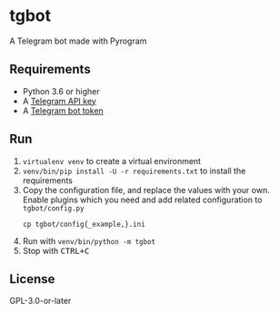 # tgbot

A Telegram bot made with Pyrogram

## Requirements

- Python 3.6 or higher
- A [Telegram API key](//docs.pyrogram.org/intro/setup#api-keys)
- A [Telegram bot token](//t.me/botfather)

## Run

1. `virtualenv venv` to create a virtual environment
2. `venv/bin/pip install -U -r requirements.txt` to install the requirements
3. Copy the configuration file, and replace the values with your own.
Enable plugins which you need and add related configuration to `tgbot/config.py`
   ```
   cp tgbot/config{_example,}.ini
   ```
4. Run with `venv/bin/python -m tgbot`
5. Stop with <kbd>CTRL+C</kbd>

## License

GPL-3.0-or-later
